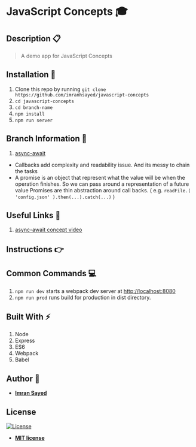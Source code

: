 # JavaScript Concepts :mortar_board:

## Description :clipboard:
> A demo app for JavaScript Concepts

## Installation :wrench:

1. Clone this repo by running `git clone https://github.com/imranhsayed/javascript-concepts`
2. `cd javascript-concepts`
3. `cd branch-name`
4. `npm install`
5. `npm run server`

## Branch Information :link:

1. [async-await]() 

* Callbacks add complexity and readability issue. And its messy to chain the tasks
* A promise is an object that represent what the value will be when the operation finishes.
So we can pass around a representation of a future value
Promises are thin abstraction around call backs. ( e.g. `readFile.( 'config.json' ).then(...).catch(...)` )

## Useful Links :link:

1. [async-await concept video](https://youtu.be/NsQ2QIrQShU)

## Instructions :point_right:

## Common Commands :computer:

1. `npm run dev` starts a webpack dev server at [http://localhost:8080](http://localhost:8080)
2. `npm run prod` runs build for production in dist directory. 

## Built With :zap:

1. Node
2. Express
3. ES6
4. Webpack
5. Babel

## Author :bust_in_silhouette:

* **[Imran Sayed](https://codeytek.com)**

## License

[![License](http://img.shields.io/:license-mit-blue.svg?style=flat-square)](http://badges.mit-license.org)

- **[MIT license](http://opensource.org/licenses/mit-license.php)**
